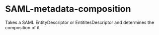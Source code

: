 # SAML-metadata-composition

Takes a SAML EntityDescriptor or EntititesDescriptor and determines the composition of it
